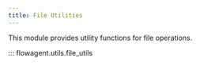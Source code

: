 ```yaml
---
title: File Utilities
---
```


This module provides utility functions for file operations.

::: flowagent.utils.file_utils

